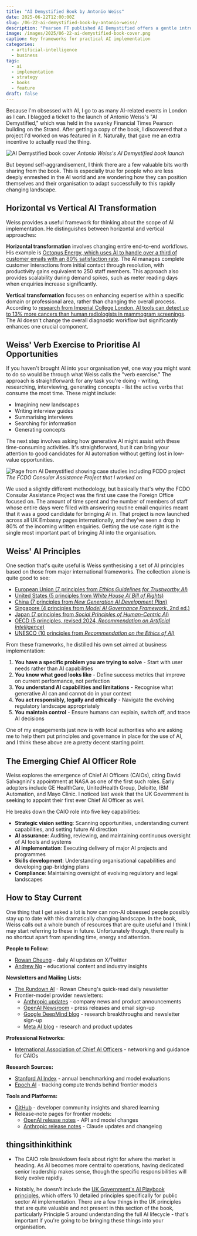 ```yaml
---
title: "AI Demystified Book by Antonio Weiss"
date: 2025-06-22T12:00:00Z
slug: /06-22-ai-demystified-book-by-antonio-weiss/
description: "Pearson FT published AI Demystified offers a gentle introduction for business leaders who want to understand how AI might impact their field."
image: /images/2025/06-22-ai-demystified-book-cover.png
caption: Key frameworks for practical AI implementation
categories:
  - artificial-intelligence
  - business
tags:
  - ai
  - implementation
  - strategy
  - books
  - feature
draft: false
---
```


Because I'm obsessed with AI, I go to as many AI-related events in London as I can. I blagged a ticket to the launch of Antonio Weiss's "AI Demystified," which was held in the swanky Financial Times Pearson building on the Strand. After getting a copy of the book, I discovered that a project I'd worked on was featured in it. Naturally, that gave me an extra incentive to actually read the thing.

![AI Demystified book cover](/images/2025/06-22-demystifyingai.png)
_Antonio Weiss's AI Demystified book launch_

But beyond self-aggrandisement, I think there are a few valuable bits worth sharing from the book. This is especially true for people who are less deeply enmeshed in the AI world and are wondering how they can position themselves and their organisation to adapt successfully to this rapidly changing landscape.

## Horizontal vs Vertical AI Transformation

Weiss provides a useful framework for thinking about the scope of AI implementation. He distinguishes between horizontal and vertical approaches:

**Horizontal transformation** involves changing entire end-to-end workflows. His example is [Octopus Energy, which uses AI to handle over a third of customer emails with an 80% satisfaction rate](https://www.thetimes.com/business-money/technology/article/ai-is-better-than-people-warns-octopus-energy-boss-greg-jackson-bzbhjc6vm). The AI manages complete customer interactions from initial contact through resolution, with productivity gains equivalent to 250 staff members. This approach also provides scalability during demand spikes, such as meter reading days when enquiries increase significantly.

**Vertical transformation** focuses on enhancing expertise within a specific domain or professional area, rather than changing the overall process. According to [research from Imperial College London, AI tools can detect up to 13% more cancers than human radiologists in mammogram screenings](https://www.imperial.ac.uk/news/249573/new-ai-tool-detects-13-more/). The AI doesn't change the overall diagnostic workflow but significantly enhances one crucial component.

## Weiss' Verb Exercise to Prioritise AI Opportunities

If you haven't brought AI into your organisation yet, one way you might want to do so would be through what Weiss calls the "verb exercise." The approach is straightforward: for any task you're doing - writing, researching, interviewing, generating concepts - list the active verbs that consume the most time. These might include:

- Imagining new landscapes
- Writing interview guides
- Summarising interviews
- Searching for information
- Generating concepts

The next step involves asking how generative AI might assist with these time-consuming activities. It's straightforward, but it can bring your attention to good candidates for AI automation without getting lost in low-value opportunities.

![Page from AI Demystified showing case studies including FCDO project](/images/2025/06-22-ai-demystified-consular-triage-example.png)
_The FCDO Consular Assistance Project that I worked on_

We used a slightly different methodology, but basically that's why the FCDO Consular Assistance Project was the first use case the Foreign Office focused on. The amount of time spent and the number of members of staff whose entire days were filled with answering routine email enquiries meant that it was a good candidate for bringing AI in. That project is now launched across all UK Embassy pages internationally, and they've seen a drop in 80% of the incoming written enquiries. Getting the use case right is the single most important part of bringing AI into the organisation.

## Weiss' AI Principles

One section that's quite useful is Weiss synthesising a set of AI principles based on those from major international frameworks. The collection alone is quite good to see:

- [European Union (7 principles from _Ethics Guidelines for Trustworthy AI_)](https://digital-strategy.ec.europa.eu/en/library/ethics-guidelines-trustworthy-ai)
- [United States (5 principles from _White House AI Bill of Rights_)](https://bidenwhitehouse.archives.gov/ostp/ai-bill-of-rights/)
- [China (7 principles from _New Generation AI Development Plan_)](https://digichina.stanford.edu/work/full-translation-chinas-new-generation-artificial-intelligence-development-plan-2017/)
- [Singapore (4 principles from _Model AI Governance Framework_, 2nd ed.)](https://www.pdpc.gov.sg/help-and-resources/2020/01/second-edition-of-model-artificial-intelligence-governance-framework)
- [Japan (7 principles from _Social Principles of Human-Centric AI_)](https://www.cas.go.jp/jp/seisaku/jinkouchinou/pdf/humancentricai.pdf)
- [OECD (5 principles, revised 2024, _Recommendation on Artificial Intelligence_)](<https://one.oecd.org/document/C/MIN(2024)16/FINAL/en/pdf>)
- [UNESCO (10 principles from _Recommendation on the Ethics of AI_)](https://unesdoc.unesco.org/ark:/48223/pf0000380455)

From these frameworks, he distilled his own set aimed at business implementation:

1. **You have a specific problem you are trying to solve** - Start with user needs rather than AI capabilities
2. **You know what good looks like** - Define success metrics that improve on current performance, not perfection
3. **You understand AI capabilities and limitations** - Recognise what generative AI can and cannot do in your context
4. **You act responsibly, legally and ethically** - Navigate the evolving regulatory landscape appropriately
5. **You maintain control** - Ensure humans can explain, switch off, and trace AI decisions

One of my engagements just now is with local authorities who are asking me to help them put principles and governance in place for the use of AI, and I think these above are a pretty decent starting point.

## The Emerging Chief AI Officer Role

Weiss explores the emergence of Chief AI Officers (CAIOs), citing David Salvagnini's appointment at NASA as one of the first such roles. Early adopters include GE HealthCare, UnitedHealth Group, Deloitte, IBM Automation, and Mayo Clinic. I noticed last week that the UK Government is seeking to appoint their first ever Chief AI Officer as well.

He breaks down the CAIO role into five key capabilities:

- **Strategic vision setting**: Scanning opportunities, understanding current capabilities, and setting future AI direction
- **AI assurance**: Auditing, reviewing, and maintaining continuous oversight of AI tools and systems
- **AI implementation**: Executing delivery of major AI projects and programmes
- **Skills development**: Understanding organisational capabilities and developing gap-bridging plans
- **Compliance**: Maintaining oversight of evolving regulatory and legal landscapes

## How to Stay Current

One thing that I get asked a lot is how can non-AI obsessed people possibly stay up to date with this dramatically changing landscape. In the book, Weiss calls out a whole bunch of resources that are quite useful and I think I may start referring to these in future. Unfortunately though, there really is no shortcut apart from spending time, energy and attention.

**People to Follow:**

- [Rowan Cheung](https://twitter.com/rowancheung) - daily AI updates on X/Twitter
- [Andrew Ng](https://twitter.com/andrewyng) - educational content and industry insights

**Newsletters and Mailing Lists:**

- [The Rundown AI](https://www.therundown.ai/) - Rowan Cheung's quick-read daily newsletter
- Frontier-model provider newsletters:
  - [Anthropic updates](https://www.anthropic.com/news) - company news and product announcements
  - [OpenAI Newsroom](https://openai.com/newsroom/) - press releases and email sign-up
  - [Google DeepMind blog](https://deepmind.google/discover/blog/) - research breakthroughs and newsletter sign-up
  - [Meta AI blog](https://ai.meta.com/blog/) - research and product updates

**Professional Networks:**

- [International Association of Chief AI Officers](https://iacaio.org/) - networking and guidance for CAIOs

**Research Sources:**

- [Stanford AI Index](https://aiindex.stanford.edu/) - annual benchmarking and model evaluations
- [Epoch AI](https://epoch.ai/) - tracking compute trends behind frontier models

**Tools and Platforms:**

- [GitHub](https://github.com/) - developer community insights and shared learning
- Release-note pages for frontier models:
  - [OpenAI release notes](https://help.openai.com/en/articles/9624314-model-release-notes) - API and model changes
  - [Anthropic release notes](https://docs.anthropic.com/en/release-notes/overview) - Claude updates and changelog

## thingsithinkithink

- The CAIO role breakdown feels about right for where the market is heading. As AI becomes more central to operations, having dedicated senior leadership makes sense, though the specific responsibilities will likely evolve rapidly.

- Notably, he doesn't include the [UK Government's AI Playbook principles](https://www.gov.uk/government/publications/ai-playbook-for-the-uk-government/artificial-intelligence-playbook-for-the-uk-government-html), which offers 10 detailed principles specifically for public sector AI implementation. There are a few things in the UK principles that are quite valuable and not present in this section of the book, particularly Principle 5 around understanding the full AI lifecycle - that's important if you're going to be bringing these things into your organisation.
